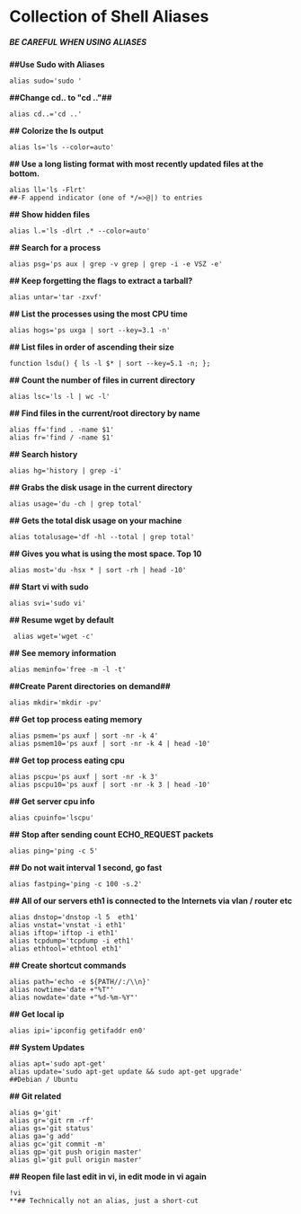 # Collection of Shell Aliases

##### BE CAREFUL WHEN USING ALIASES

**##Use Sudo with Aliases**

```
alias sudo='sudo '
```

**##Change cd.. to "cd .."##**
```
alias cd..='cd ..'
```

**## Colorize the ls output**
```
alias ls='ls --color=auto'
```

**## Use a long listing format with most recently updated files at the bottom.**
```
alias ll='ls -Flrt'
##-F append indicator (one of */=>@|) to entries
```

**## Show hidden files**
```
alias l.='ls -dlrt .* --color=auto'
```

**## Search for a process**
```
alias psg='ps aux | grep -v grep | grep -i -e VSZ -e'
```

**## Keep forgetting the flags to extract a tarball?**
```
alias untar='tar -zxvf'
```

**## List the processes using the most CPU time**
```
alias hogs='ps uxga | sort --key=3.1 -n'
```

**## List files in order of ascending their size**
```
function lsdu() { ls -l $* | sort --key=5.1 -n; };
```

**## Count the number of files in current directory**
```
alias lsc='ls -l | wc -l'
```

**## Find files in the current/root directory by name**
```
alias ff='find . -name $1'
alias fr='find / -name $1'
```

**## Search history**
```
alias hg='history | grep -i'
```
**## Grabs the disk usage in the current directory**
```
alias usage='du -ch | grep total'
```

**## Gets the total disk usage on your machine**
```
alias totalusage='df -hl --total | grep total'
```

**## Gives you what is using the most space. Top 10**
```
alias most='du -hsx * | sort -rh | head -10'
```

**## Start vi with sudo**
```
alias svi='sudo vi'
```

**## Resume wget by default**
```
 alias wget='wget -c'
```

**## See memory information**
```
alias meminfo='free -m -l -t'
```

**##Create Parent directories on demand##**
```
alias mkdir='mkdir -pv'
```


**## Get top process eating memory**
```
alias psmem='ps auxf | sort -nr -k 4'
alias psmem10='ps auxf | sort -nr -k 4 | head -10'
```
 
**## Get top process eating cpu**
```
alias pscpu='ps auxf | sort -nr -k 3'
alias pscpu10='ps auxf | sort -nr -k 3 | head -10'
```
 
**## Get server cpu info**
```
alias cpuinfo='lscpu'
```
**## Stop after sending count ECHO_REQUEST packets**
 ```
 alias ping='ping -c 5'
 ```
**## Do not wait interval 1 second, go fast**
```
alias fastping='ping -c 100 -s.2'
```
**## All of our servers eth1 is connected to the Internets via vlan / router etc**
```
alias dnstop='dnstop -l 5  eth1'
alias vnstat='vnstat -i eth1'
alias iftop='iftop -i eth1'
alias tcpdump='tcpdump -i eth1'
alias ethtool='ethtool eth1'
```

**## Create shortcut commands**
```
alias path='echo -e ${PATH//:/\\n}'
alias nowtime='date +"%T"'
alias nowdate='date +"%d-%m-%Y"'
```

**## Get local ip**
```
alias ipi='ipconfig getifaddr en0'
```

**## System Updates**
```
alias apt='sudo apt-get'
alias update='sudo apt-get update && sudo apt-get upgrade'
##Debian / Ubuntu 
```

**## Git related**
```
alias g='git'
alias gr='git rm -rf'
alias gs='git status'
alias ga='g add'
alias gc='git commit -m'
alias gp='git push origin master'
alias gl='git pull origin master'
```


**## Reopen file last edit in vi, in edit mode in vi again**
```
!vi
**## Technically not an alias, just a short-cut
```